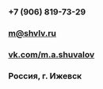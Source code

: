 ### +7 (906) 819-73-29
### <m@shvlv.ru>
### [vk.com/m.a.shuvalov](http://vk.com/m.a.shuvalov)
### Россия, г. Ижевск
